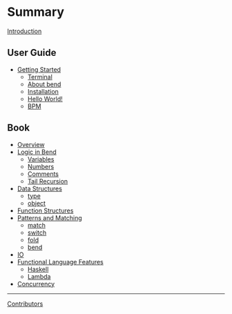 # Summary

[Introduction](README.md)

## User Guide

- [Getting Started]()
  - [Terminal](Guide/Terminal.md)
  - [About bend](Guide/About.md)
  - [Installation](Guide/Instalation.md)
  - [Hello World!](Guide/HelloWord.md)
  - [BPM]()

## Book

<!-- - [Introduction]() -->
- [Overview](lean.md)
- [Logic in Bend]()
  - [Variables]()
  - [Numbers]()
  - [Comments]()
  - [Tail Recursion]()
- [Data Structures]()
  - [type]()
  - [object]()
- [Function Structures]()
- [Patterns and Matching]()
  - [match]()
  - [switch]()
  - [fold]()
  - [bend]()
- [IO]()
- [Functional Language Features]()
  - [Haskell]()
  - [Lambda]()
- [Concurrency]()

-----------

[Contributors]()
